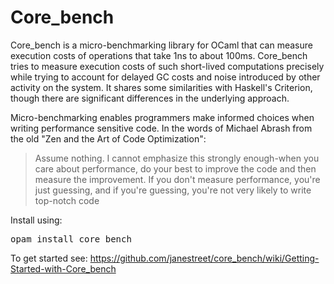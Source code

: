 Core_bench
==========

Core_bench is a micro-benchmarking library for OCaml that can
measure execution costs of operations that take 1ns to about
100ms. Core_bench tries to measure execution costs of such
short-lived computations precisely while trying to account for
delayed GC costs and noise introduced by other activity on the
system. It shares some similarities with Haskell's Criterion,
though there are significant differences in the underlying
approach.

Micro-benchmarking enables programmers make informed choices when
writing performance sensitive code. In the words of Michael
Abrash from the old "Zen and the Art of Code Optimization":

> Assume nothing. I cannot emphasize this strongly enough-when you
> care about performance, do your best to improve the code and
> then measure the improvement. If you don't measure performance,
> you're just guessing, and if you're guessing, you're not very
> likely to write top-notch code


Install using:
<pre>
opam install core_bench
</pre>

To get started see:
https://github.com/janestreet/core_bench/wiki/Getting-Started-with-Core_bench


